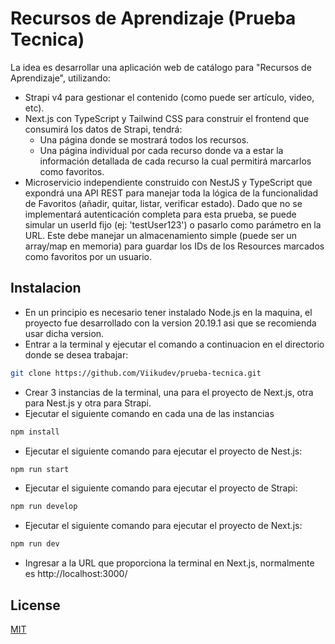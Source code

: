 # Recursos de Aprendizaje (Prueba Tecnica)

La idea es desarrollar una aplicación web de catálogo para "Recursos de Aprendizaje", utilizando:

- Strapi v4 para gestionar el contenido (como puede ser artículo, video, etc).
- Next.js con TypeScript y Tailwind CSS para construir el frontend que consumirá los datos de Strapi, tendrá:
  - Una página donde se mostrará todos los recursos.
  - Una página individual por cada recurso donde va a estar la información detallada de cada recurso la cual permitirá marcarlos como favoritos.
- Microservicio independiente construido con NestJS y TypeScript que expondrá una API REST para manejar toda la lógica de la funcionalidad de Favoritos (añadir, quitar, listar, verificar estado). Dado que no se implementará autenticación completa para esta prueba,
  se puede simular un userId fijo (ej: 'testUser123') o pasarlo como parámetro en la URL. Este debe manejar un almacenamiento simple (puede ser un array/map en memoria) para guardar los IDs de los Resources marcados como favoritos por un usuario.

## Instalacion

- En un principio es necesario tener instalado Node.js en la maquina, el proyecto fue desarrollado con la version 20.19.1 asi que se recomienda usar dicha version.
- Entrar a la terminal y ejecutar el comando a continuacion en el directorio donde se desea trabajar:

```bash
git clone https://github.com/Viikudev/prueba-tecnica.git
```

- Crear 3 instancias de la terminal, una para el proyecto de Next.js, otra para Nest.js y otra para Strapi.
- Ejecutar el siguiente comando en cada una de las instancias

```bash
npm install
```

- Ejecutar el siguiente comando para ejecutar el proyecto de Nest.js:

```bash
npm run start
```

- Ejecutar el siguiente comando para ejecutar el proyecto de Strapi:

```bash
npm run develop
```

- Ejecutar el siguiente comando para ejecutar el proyecto de Next.js:

```bash
npm run dev
```

- Ingresar a la URL que proporciona la terminal en Next.js, normalmente es http://localhost:3000/

## License

[MIT](https://choosealicense.com/licenses/mit/)
